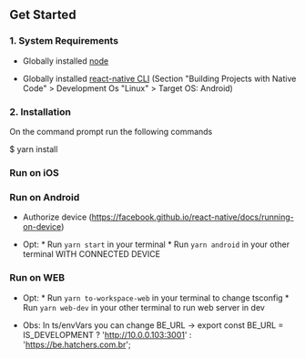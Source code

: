 ## Get Started

### 1. System Requirements

* Globally installed [node](https://nodejs.org/en/)

* Globally installed [react-native CLI](https://facebook.github.io/react-native/docs/getting-started.html) (Section "Building Projects with Native Code" > Development Os "Linux" > Target OS: Android)

### 2. Installation

On the command prompt run the following commands

$ yarn install

### Run on iOS


### Run on Android

  * Authorize device (https://facebook.github.io/react-native/docs/running-on-device)

  * Opt:
		*	Run `yarn start` in your terminal
		*	Run `yarn android` in your other terminal WITH CONNECTED DEVICE

### Run on WEB

  * Opt:
		*	Run `yarn to-workspace-web` in your terminal to change tsconfig
		*	Run `yarn web-dev` in your other terminal to run web server in dev

  * Obs: In ts/envVars you can change BE_URL -> export const BE_URL = IS_DEVELOPMENT ? 'http://10.0.0.103:3001' : 'https://be.hatchers.com.br';



